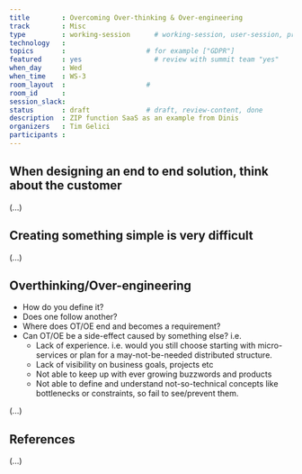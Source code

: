 ```yaml
---
title        : Overcoming Over-thinking & Over-engineering
track        : Misc
type         : working-session      # working-session, user-session, product-session
technology   :
topics       :                    # for example ["GDPR"]
featured     : yes                  # review with summit team "yes"
when_day     : Wed
when_time    : WS-3
room_layout  :                    #
room_id      :
session_slack: 
status       : draft              # draft, review-content, done
description  : ZIP function SaaS as an example from Dinis
organizers   : Tim Gelici
participants :
---
```



## When designing an end to end solution, think about the customer

(...)

## Creating something simple is very difficult

(...)

## Overthinking/Over-engineering
* How do you define it?
* Does one follow another?
* Where does OT/OE end and becomes a requirement?
* Can OT/OE be a side-effect caused by something else? 
i.e.
	* Lack of experience. i.e. would you still choose starting with micro-services or plan for a may-not-be-needed distributed structure.
	* Lack of visibility on business goals, projects etc
	* Not able to keep up with ever growing buzzwords and products
	* Not able to define and understand not-so-technical concepts like bottlenecks or constraints, so fail to see/prevent them.

(...)

## References

(...)

